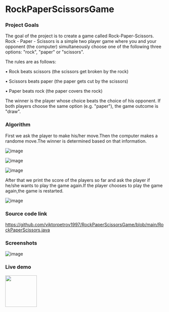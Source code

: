 # RockPaperScissorsGame

### Project Goals
The goal of the project is to create a game called Rock-Paper-Scissors.
Rock - Paper - Scissors is a simple two player game where you and your opponent (the computer) simultaneously choose one of the following three options: "rock", "paper" or "scissors". 

The rules are as follows:

•	Rock beats scissors (the scissors get broken by the rock)

•	Scissors beats paper (the paper gets cut by the scissors)

•	Paper beats rock (the paper covers the rock)

The winner is the player whose choice beats the choice of his opponent. If both players choose the same option (e.g. "paper"), the game outcome is "draw".

### Algorithm
First we ask the player to make his/her move.Then the computer makes a randome move.The winner is determined based on that information.

![image](https://user-images.githubusercontent.com/126717931/222572822-c01fb672-8715-4792-b4a2-931009647101.png)

![image](https://user-images.githubusercontent.com/126717931/222571028-df69e870-65a2-441a-acf1-21b037841f0f.png)

![image](https://user-images.githubusercontent.com/126717931/222571177-8b0238e4-315a-4d56-bef3-b91e3a2c6c67.png)

After that we print the score of the players so far and ask the player if he/she wants to play the game again.If the player chooses to play the game again,the game is restarted.

![image](https://user-images.githubusercontent.com/126717931/222573039-289b805d-c95d-4705-a85f-6ed191350259.png)

### Source code link
https://github.com/viktorpetrov1997/RockPaperScissorsGame/blob/main/RockPaperScissors.java

### Screenshots
![image](https://user-images.githubusercontent.com/126717931/222573416-a82b4240-60e9-46e4-bf7f-8b5f6fed8609.png)

### Live demo
<a href="https://replit.com/@viktorpetrov97/GuessANumber#Main.java"><img src="https://www.tutorialspoint.com/assets/questions/media/426142-1668760872.png" style="width:100px;height:100px;"></a>

